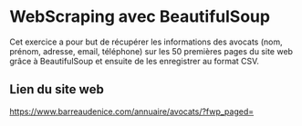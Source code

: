 # WebScraping avec BeautifulSoup

Cet exercice a pour but de récupérer les informations des avocats (nom, prénom, adresse, email, téléphone) sur les 50 premières pages du site web grâce à BeautifulSoup et ensuite de les enregistrer au format CSV.

## Lien du site web 
https://www.barreaudenice.com/annuaire/avocats/?fwp_paged=
